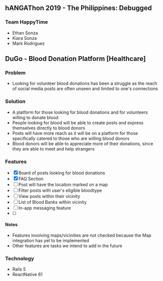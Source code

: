 ## hANGAThon 2019 - The Philippines: Debugged

### Team HappyTime
- Ethan Sonza
- Kiara Sonza
- Mark Rodriguez

## DuGo - Blood Donation Platform [Healthcare]

### Problem
- Looking for volunteer blood donations has been a struggle as the reach of social media posts are often unseen and limited to one's connections

### Solution
- A platform for those looking for blood donations and for volunteers willing to donate blood
- People looking for blood will be able to create posts and express themselves directly to blood donors
- Posts will have more reach as it will be on a platform for those specifically catered to those who are willing blood donors
- Blood donors will be able to appreciate more of their donations, since they are able to meet and help strangers

### Features
- [x] Board of posts looking for blood donations
- [x] FAQ Section
- [ ] Post will have the location marked on a map
- [ ] Filter posts with user's eligible bloodtype
- [ ] View posts within their vicinity
- [ ] List of Blood Banks within vicinity
- [ ] In-app messaging feature
- [ ] 

#### Notes
- Features involving maps/vicinities are not checked because the Map integration has yet to be implemented
- Other features are tasks we intend to add in the future

### Technology
- Rails 5
- ReactNative 61
